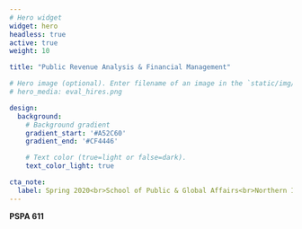 ```yaml
---
# Hero widget
widget: hero
headless: true
active: true
weight: 10

title: "Public Revenue Analysis & Financial Management"

# Hero image (optional). Enter filename of an image in the `static/img/` folder.
# hero_media: eval_hires.png

design:
  background:
    # Background gradient
    gradient_start: '#A52C60'
    gradient_end: '#CF4446'

    # Text color (true=light or false=dark).
    text_color_light: true

cta_note:
  label: Spring 2020<br>School of Public & Global Affairs<br>Northern Illinois University
---
```


**PSPA 611**
